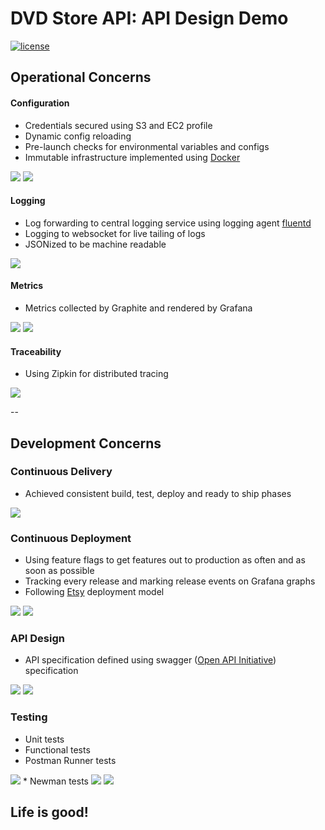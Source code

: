 # DVD Store API: API Design Demo

[![license](https://img.shields.io/github/license/mashape/apistatus.svg?maxAge=2592000)](https://github.com/scott-seo/dvdstore-api/blob/master/LICENSE)

## Operational Concerns

#### Configuration
  * Credentials secured using S3 and EC2 profile
  * Dynamic config reloading
  * Pre-launch checks for environmental variables and configs 
  * Immutable infrastructure implemented using [Docker](https://hub.docker.com/r/scottseo/dvdstore-api/)
  <img src="https://github.com/scott-seo/dvdstore-api/blob/master/images/spacer2.png">
  <img src="https://github.com/scott-seo/dvdstore-api/blob/master/images/configuration.png">

#### Logging
  * Log forwarding to central logging service using logging agent [fluentd](https://hub.docker.com/r/scottseo/custom-fluentd/)
  * Logging to websocket for live tailing of logs
  * JSONized to be machine readable
  <img src="https://github.com/scott-seo/dvdstore-api/blob/master/images/loggly.png">

#### Metrics
  * Metrics collected by Graphite and rendered by Grafana
  <img src="https://github.com/scott-seo/dvdstore-api/blob/master/images/spacer2.png">
  <img src="https://github.com/scott-seo/dvdstore-api/blob/master/images/grafana2.png">

#### Traceability
  * Using Zipkin for distributed tracing 
  <img src="https://github.com/scott-seo/dvdstore-api/blob/master/images/zipkin.png">

--

## Development Concerns

### Continuous Delivery
  * Achieved consistent build, test, deploy and ready to ship phases  
<img src="https://github.com/scott-seo/dvdstore-api/blob/master/images/pipeline3.png">

### Continuous Deployment 
  * Using feature flags to get features out to production as often and as soon as possible
  * Tracking every release and marking release events on Grafana graphs
  * Following [Etsy](https://codeascraft.com/2010/12/08/track-every-release/) deployment model  
  <img src="https://github.com/scott-seo/dvdstore-api/blob/master/images/togglz-main.png">
  <img src="https://github.com/scott-seo/dvdstore-api/blob/master/images/togglz-activation.png">

### API Design
  * API specification defined using swagger ([Open API Initiative](https://openapis.org/)) specification
  <img src="https://github.com/scott-seo/dvdstore-api/blob/master/images/spacer2.png">
  <img src="https://github.com/scott-seo/dvdstore-api/blob/master/images/api-spec.png"> 

### Testing
  * Unit tests
  * Functional tests
  * Postman Runner tests
  <img src="https://github.com/scott-seo/dvdstore-api/blob/master/images/postman_runner2.png">
  * Newman tests
  <img src="https://github.com/scott-seo/dvdstore-api/blob/master/images/spacer2.png">
  <img src="https://github.com/scott-seo/dvdstore-api/blob/master/images/newman_run2.png">
  
## Life is good!
